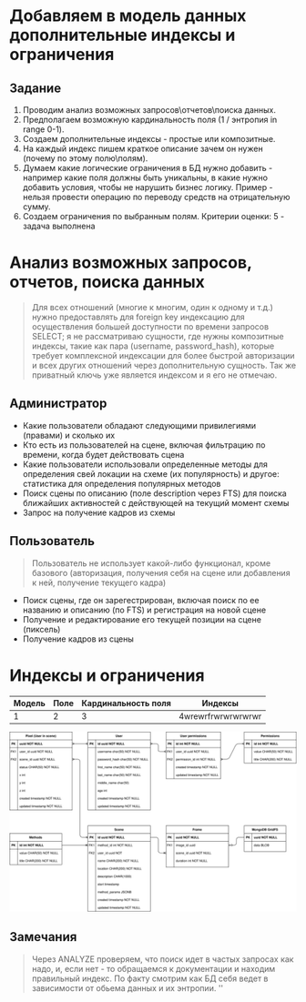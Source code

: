 # Добавляем в модель данных дополнительные индексы и ограничения
## Задание
1. Проводим анализ возможных запросов\отчетов\поиска данных.
2. Предполагаем возможную кардинальность поля (1 / энтропия in range 0-1).
3. Создаем дополнительные индексы - простые или композитные.
4. На каждый индекс пишем краткое описание зачем он нужен (почему по этому полю\полям).
5. Думаем какие логические ограничения в БД нужно добавить - например какие поля должны 
быть уникальны, в какие нужно добавить условия, чтобы не нарушить бизнес логику. 
Пример - нельзя провести операцию по переводу средств на отрицательную сумму.
6. Создаем ограничения по выбранным полям.
Критерии оценки: 5 - задача выполнена
# Анализ возможных запросов, отчетов, поиска данных
> Для всех отношений (многие к многим, один к одному и т.д.) нужно предоставлять для foreign key 
индексацию для осуществления большей доступности по времени запросов SELECT; я не рассматриваю сущности, где нужны композитные 
индексы, такие как пара (username, password_hash), которые требует комплексной индексации для более быстрой авторизации и всех других 
>отношений через дополнительную сущность. Так же приватный ключь уже является индексом и я его не отмечаю.
## Администратор
* Какие пользователи обладают следующими привилегиями (правами) и сколько их
* Кто есть из пользователей на сцене, включая фильтрацию по времени, когда будет действовать сцена
* Какие пользователи использовали определенные методы для определения свей локации на схеме (их популярность) и другое: статистика для определения популярных методов
* Поиск сцены по описанию (поле description через FTS) для поиска ближайших активностей с действующей на текущий момент схемы
* Запрос на получение кадров из схемы
## Пользователь
> Пользователь не использует какой-либо функционал, кроме базового (авторизация, получения себя на сцене или добавления к ней, получение текущего кадра)
* Поиск сцены, где он зарегестрирован, включая поиск по ее названию и описанию (по FTS) и регистрация на новой сцене
* Получение и редактирование его текущей позиции на сцене (пиксель)
* Получение кадров из сцены
# Индексы и ограничения
Модель | Поле | Кардинальность поля | Индексы | 
------------ | ------------- | ------------ | -------------
1 | 2 | 3 | 4wrewrfrwrwrwrwrwr

![Schema](entities.svg)

## Замечания
> Через ANALYZE проверяем, что поиск идет в частых запросах как надо,
> и, если нет - то обращаемся к документации и находим правильный индекс.
> По факту смотрим как БД себя ведет в зависимости от обьема данных и их энтропии.
''